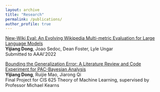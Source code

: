 ```yaml
---
layout: archive
title: "Research"
permalink: /publications/
author_profile: true
---
```


[New-Wiki Eval: An Evolving Wikipedia Multi-metric Evaluation for Large Language Models](http://riverdong.github.io/files/New_Wiki_Paper.pdf) \
**Yijiang Dong**, Joao Sedoc, Dean Foster, Lyle Ungar \
Submitted to AAAI'2022 

[Bounding the Generalization Error: A Literature Review and Code Experiment for PAC-Bayesian Analysis](http://riverdong.github.io/files/Survey_PAC_Bayesian.pdf) \
**Yijiang Dong**, Ruijie Mao, Jiarong Qi \
Final Project for CIS 625 Theory of Machine Learning, supervised by Professor Michael Kearns 
